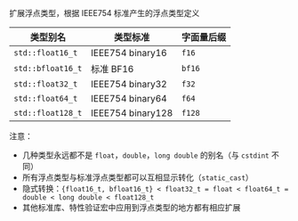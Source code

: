 扩展浮点类型，根据 IEEE754 标准产生的浮点类型定义

|类型别名|类型标准|字面量后缀|
| ----------| -------------------| ------------|
|`std::float16_t`|IEEE754 binary16|`f16`|
|`std::bfloat16_t`|标准 BF16|`bf16`|
|`std::float32_t`|IEEE754 binary32|`f32`|
|`std::float64_t`|IEEE754 binary64|`f64`|
|`std::float128_t`|IEEE754 binary128|`f128`|
注意：
* 几种类型永远都不是 `float`，`double`，`long double` 的别名（与 `cstdint` 不同）
* 所有浮点类型与标准浮点类型都可以互相显示转化（`static_cast`）
* 隐式转换：`{float16_t, bfloat16_t} < float32_t = float < float64_t = double < long double < float128_t`
* 其他标准库、特性验证宏中应用到浮点类型的地方都有相应扩展

‍
